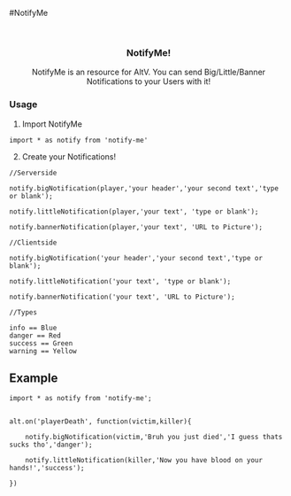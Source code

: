 #NotifyMe

<br />
<p align="center">

  <h3 align="center">NotifyMe!</h3>

  <p align="center">
    NotifyMe is an resource for AltV. You can send Big/Little/Banner Notifications to your Users with it!
    <br />
  
  </p>
</p>

### Usage

1. Import NotifyMe
```
import * as notify from 'notify-me'
```
2. Create your Notifications!
```
//Serverside

notify.bigNotification(player,'your header','your second text','type or blank');

notify.littleNotification(player,'your text', 'type or blank');

notify.bannerNotification(player,'your text', 'URL to Picture');

//Clientside

notify.bigNotification('your header','your second text','type or blank');

notify.littleNotification('your text', 'type or blank');

notify.bannerNotification('your text', 'URL to Picture');

//Types

info == Blue
danger == Red
success == Green
warning == Yellow

```



<!-- USAGE EXAMPLES -->
## Example
```
import * as notify from 'notify-me';


alt.on('playerDeath', function(victim,killer){

	notify.bigNotification(victim,'Bruh you just died','I guess thats sucks tho','danger');

	notify.littleNotification(killer,'Now you have blood on your hands!','success');

})

```


